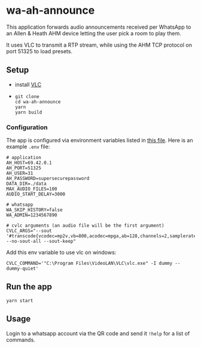 # wa-ah-announce

This application forwards audio announcements received per WhatsApp to an Allen & Heath AHM device letting the user pick a room to play them.

It uses VLC to transmit a RTP stream, while using the AHM TCP protocol on port 51325 to load presets.

## Setup

- install [VLC](https://www.videolan.org/vlc/index.de.html)
- ```
  git clone
  cd wa-ah-announce
  yarn
  yarn build
  ```

### Configuration

The app is configured via environment variables listed in [this file](./src/config/env.ts). Here is an example `.env` file:

```
# application
AH_HOST=69.42.0.1
AH_PORT=51325
AH_USER=31
AH_PASSWORD=supersecurepassword
DATA_DIR=./data
MAX_AUDIO_FILES=100
AUDIO_START_DELAY=3000

# whatsapp
WA_SKIP_HISTORY=false
WA_ADMIN=1234567890

# cvlc arguments (an audio file will be the first argument)
CVLC_ARGS="--sout '#transcode{vcodec=mp2v,vb=800,acodec=mpga,ab=128,channels=2,samplerate=48000,scodec=none}:rtp{dst=192.168.2.8,port=5004,mux=ts,sap,name=Announcement}' --no-sout-all --sout-keep"
```

Add this env variable to use vlc on windows:

```
CVLC_COMMAND='"C:\Program Files\VideoLAN\VLC\vlc.exe" -I dummy --dummy-quiet'
```

## Run the app

```
yarn start
```

## Usage

Login to a whatsapp account via the QR code and send it `!help` for a list of commands.
